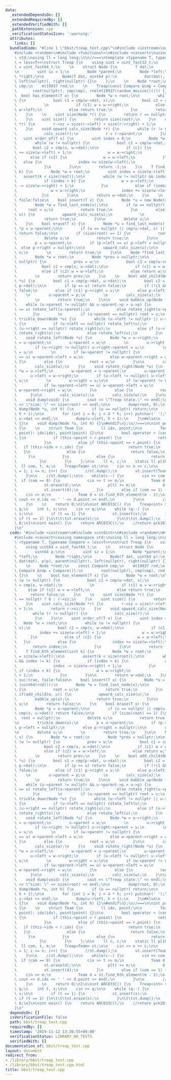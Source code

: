 ```yaml
---
data:
  _extendedDependsOn: []
  _extendedRequiredBy: []
  _extendedVerifiedWith: []
  _pathExtension: cpp
  _verificationStatusIcon: ':warning:'
  attributes:
    links: []
  bundledCode: "#line 1 \"bbst/treap_test.cpp\"\n#include <iostream>\n#include <cstdint>\n\
    #include <random>\n#include <functional>\n#include <cassert>\nusing namespace\
    \ std;\nusing ll = long long;\n\n//===\ntemplate <typename T, typename Compare\
    \ = less<T>>\nstruct Treap {\n    using uint = uint_fast32_t;\n    using uint64\
    \ = uint_fast64_t;\n    \n    struct Node {\n        T dat;\n        uint64 p;\n\
    \n        uint sz = 1;\n        Node *parent;\n        Node *left;\n        Node\
    \ *right;\n\n        Node(T dat, uint64 p):\n            dat(dat), p(p), parent(nullptr),\
    \ left(nullptr), right(nullptr) {}\n    };\n    \n    Node *root;\n    const Compare\
    \ cmp;\n    mt19937 rnd;\n    \n    Treap(const Compare &cmp = Compare()):\n \
    \       root(nullptr), cmp(cmp), rnd(mt19937(random_device()())) {}\n    \n  \
    \  bool has_element(T x) {\n        Node *w = root;\n\n        while (w != nullptr)\
    \ {\n            bool c1 = cmp(w->dat, x);\n            bool c2 = cmp(x, w->dat);\n\
    \            \n            if (c1) w = w->right;\n            else if (c2) w =\
    \ w->left;\n            else return true;\n        }\n        return false;\n\
    \    }\n    \n    uint size(Node *r) {\n        return r == nullptr ? 0 : r->sz;\n\
    \    }\n    uint size() {\n        return size(root);\n    }\n    uint calc_size(Node\
    \ *r) {\n        r->sz = size(r->left) + size(r->right) + 1;\n        return r->sz;\n\
    \    }\n    void upward_calc_size(Node *r) {\n        while (r != nullptr) {\n\
    \            calc_size(r);\n            r = r->parent;\n        }\n    }\n\n \
    \   uint order_of(T x) {\n        uint index = 0;\n        Node *w = root;\n\n\
    \        while (w != nullptr) {\n            bool c1 = cmp(w->dat, x);\n     \
    \       bool c2 = cmp(x, w->dat);\n\n            if (c1) {\n                index\
    \ += size(w->left) + 1;\n                w = w->right;\n            }\n      \
    \      else if (c2) {\n                w = w->left;\n            }\n         \
    \   else {\n                index += size(w->left);\n                return index;\n\
    \            }\n        }\n\n        return -1;\n    }\n    T find_Kth_element(uint\
    \ k) {\n        Node *w = root;\n        uint index = size(w->left);\n\n     \
    \   assert(k < size(root));\n\n        while (w != nullptr && index != k) {\n\
    \            if (index > k) {\n                w = w->left;\n                index\
    \ -= size(w->right) + 1;\n            }\n            else if (index < k) {\n \
    \               w = w->right;\n                index += size(w->left) + 1;\n \
    \           }\n        }\n\n        return w->dat;\n    }\n    \n    // suc:true,\
    \ faile:false\n    bool insert(T x) {\n        Node *u = new Node(x, (uint64)rnd());\n\
    \        Node *w = find_last_node(x);\n\n        if (w == nullptr) {\n       \
    \     root = u;\n            return true;\n        }\n        else if(add_child(w,\
    \ u)) {\n            upward_calc_size(u);\n            \n            babble_up(u);\n\
    \            return true;\n        }\n\n        delete u;\n        return false;\n\
    \    }\n    bool erase(T x) {\n        Node *u = find_last_node(x);\n        Node\
    \ *p = u->parent;\n\n        if (u == nullptr || cmp(u->dat, x) || cmp(x, u->dat))\
    \ return false;\n\n        if (size(root) == 1) {\n            root = nullptr;\n\
    \            delete u;\n            return true;\n        }\n\n        trickle_down(u);\n\
    \        p = u->parent;\n        if (p->left == u) p->left = nullptr;\n      \
    \  else p->right = nullptr;\n\n        upward_calc_size(u);\n\n        delete\
    \ u;\n        \n        return true;\n    }\n\n    Node *find_last_node(T x) {\n\
    \        Node *w = root;\n        Node *prev = nullptr;\n\n        while (w !=\
    \ nullptr) {\n            prev = w;\n            bool c1 = cmp(w->dat, x);\n \
    \           bool c2 = cmp(x, w->dat);\n\n            if (c1) w = w->right;\n \
    \           else if (c2) w = w->left;\n            else return w;\n        }\n\
    \        \n        return prev;\n    }\n    \n    bool add_child(Node *p, Node\
    \ *u) {\n        bool c1 = cmp(p->dat, u->dat);\n        bool c2 = cmp(u->dat,\
    \ p->dat);\n\n        if (p == u) return false;\n        if (!c1 && !c2) return\
    \ false;\n        else if (c1) p->right = u;\n        else p->left = u;\n    \
    \    \n        u->parent = p;\n        \n        calc_size(u);\n        calc_size(p);\n\
    \        \n        return true;\n    }\n\n    void babble_up(Node *u) {\n    \
    \    while (u->parent != nullptr && u->parent->p > u->p) {\n            if (u->parent->right\
    \ == u) rotate_left(u->parent);\n            else rotate_right(u->parent);\n \
    \       }\n        \n        if (u->parent == nullptr) root = u;\n    }\n    void\
    \ trickle_down(Node *u) {\n        while (u->left != nullptr || u->right != nullptr)\
    \ {\n            if (u->left == nullptr) rotate_left(u);\n            else if\
    \ (u->right == nullptr) rotate_right(u);\n            else if (u->left->p < u->right->p)\
    \ rotate_right(u);\n            else rotate_left(u);\n        }\n    }\n    \n\
    \    void rotate_left(Node *u) {\n        Node *w = u->right;\n        w->parent\
    \ = u->parent;\n        u->parent = w;\n        \n        u->right = w->left;\n\
    \        if (u->right != nullptr) u->right->parent = u;\n        \n        w->left\
    \ = u;\n        \n        if (w->parent != nullptr) {\n            if (w->parent->left\
    \ == u) w->parent->left = w;\n            else w->parent->right = w;\n       \
    \ }\n        else {\n            root = w;\n        }\n\n        calc_size(u);\n\
    \        calc_size(w);\n    }\n    void rotate_right(Node *u) {\n        Node\
    \ *w = u->left;\n        w->parent = u->parent;\n        u->parent = w;\n\n  \
    \      u->left = w->right;\n        if (u->left != nullptr) u->left->parent =\
    \ u;\n        \n        w->right = u;\n\n        if (w->parent != nullptr) {\n\
    \            if (w->parent->left == u) w->parent->left = w;\n            else\
    \ w->parent->right = w;\n        }\n        else {\n            root = w;\n  \
    \      }\n\n        calc_size(u);\n        calc_size(w);\n    }\n\n#ifndef NODEBUG\n\
    \    void dump(void) {\n        cout << \"Treap state.\" << endl;\n        cout\
    \ << \"size: \" << size(root) << endl;\n\n        dump(root, 0);\n    }\n    void\
    \ dump(Node *u, int h) {\n        if (u == nullptr) return;\n\n        dump(u->right,\
    \ h + 1);\n\n        for (int i = 0; i < 4 * h; i++) putchar(' ');\n\t\tcout <<\
    \ u->dat << endl;\n        dump(u->left, h + 1);\n    }\n#else\n    void dump(void)\
    \ {}\n    void dump(Node *u, int h) {}\n#endif\n};\n//===\n\nint pck2019_pre09()\
    \ {\n    \n    struct Team {\n        ll idx, point;\n\n        Team(ll idx, ll\
    \ point): idx(idx), point(point) {}\n\n        bool operator < (const Team &r)const\
    \ {\n            if (this->point > r.point) {\n                return true;\n\
    \            }\n            else if (this->point == r.point) {\n             \
    \   if (this->idx < r.idx) {\n                    return true;\n             \
    \   }\n                else {\n                    return false;\n           \
    \     }\n            }\n            else {\n                return false;\n  \
    \          }\n        }\n    };\n\n    ll n, c;\n    static ll p[100005];\n  \
    \  ll com, t, m;\n    Treap<Team> st;\n\n    cin >> n >> c;\n\n    for (int i\
    \ = 1; i <= n; i++) {\n        //st.dump();\n        st.insert(Team(i, 0));\n\
    \    }\n\n    //st.dump();\n\n    while(c--) {\n        cin >> com;\n\n      \
    \  if (com == 0) {\n            cin >> t >> m;\n            Team d = Team(t, p[t]);\n\
    \            st.erase(d);\n\n            p[t] += m;\n            d.point += m;\n\
    \            st.insert(d);\n        }\n        else if (com == 1) {\n        \
    \    cin >> m;\n            Team d = st.find_Kth_element(m - 1);\n           \
    \ cout << d.idx << ' ' << d.point << endl;\n        }\n\n        //st.dump();\n\
    \    }\n    \n    return 0;\n}\n\nint ARC033C() {\n    Treap<int> st;\n    int\
    \ q;\n    int t, x;\n\n    cin >> q;\n\n    while (q--) {\n        cin >> t >>\
    \ x;\n\n        if (t == 1) {\n            st.insert(x);\n        }\n        else\
    \ if (t == 2) {\n\t\t\tst.erase(x);\n        }\n\t\tst.dump();\n    }\n\n    return\
    \ 0;\n}\n\nint main() {\n    return ARC033C();\n    //return pck2019_pre09();\n\
    }\n"
  code: "#include <iostream>\n#include <cstdint>\n#include <random>\n#include <functional>\n\
    #include <cassert>\nusing namespace std;\nusing ll = long long;\n\n//===\ntemplate\
    \ <typename T, typename Compare = less<T>>\nstruct Treap {\n    using uint = uint_fast32_t;\n\
    \    using uint64 = uint_fast64_t;\n    \n    struct Node {\n        T dat;\n\
    \        uint64 p;\n\n        uint sz = 1;\n        Node *parent;\n        Node\
    \ *left;\n        Node *right;\n\n        Node(T dat, uint64 p):\n           \
    \ dat(dat), p(p), parent(nullptr), left(nullptr), right(nullptr) {}\n    };\n\
    \    \n    Node *root;\n    const Compare cmp;\n    mt19937 rnd;\n    \n    Treap(const\
    \ Compare &cmp = Compare()):\n        root(nullptr), cmp(cmp), rnd(mt19937(random_device()()))\
    \ {}\n    \n    bool has_element(T x) {\n        Node *w = root;\n\n        while\
    \ (w != nullptr) {\n            bool c1 = cmp(w->dat, x);\n            bool c2\
    \ = cmp(x, w->dat);\n            \n            if (c1) w = w->right;\n       \
    \     else if (c2) w = w->left;\n            else return true;\n        }\n  \
    \      return false;\n    }\n    \n    uint size(Node *r) {\n        return r\
    \ == nullptr ? 0 : r->sz;\n    }\n    uint size() {\n        return size(root);\n\
    \    }\n    uint calc_size(Node *r) {\n        r->sz = size(r->left) + size(r->right)\
    \ + 1;\n        return r->sz;\n    }\n    void upward_calc_size(Node *r) {\n \
    \       while (r != nullptr) {\n            calc_size(r);\n            r = r->parent;\n\
    \        }\n    }\n\n    uint order_of(T x) {\n        uint index = 0;\n     \
    \   Node *w = root;\n\n        while (w != nullptr) {\n            bool c1 = cmp(w->dat,\
    \ x);\n            bool c2 = cmp(x, w->dat);\n\n            if (c1) {\n      \
    \          index += size(w->left) + 1;\n                w = w->right;\n      \
    \      }\n            else if (c2) {\n                w = w->left;\n         \
    \   }\n            else {\n                index += size(w->left);\n         \
    \       return index;\n            }\n        }\n\n        return -1;\n    }\n\
    \    T find_Kth_element(uint k) {\n        Node *w = root;\n        uint index\
    \ = size(w->left);\n\n        assert(k < size(root));\n\n        while (w != nullptr\
    \ && index != k) {\n            if (index > k) {\n                w = w->left;\n\
    \                index -= size(w->right) + 1;\n            }\n            else\
    \ if (index < k) {\n                w = w->right;\n                index += size(w->left)\
    \ + 1;\n            }\n        }\n\n        return w->dat;\n    }\n    \n    //\
    \ suc:true, faile:false\n    bool insert(T x) {\n        Node *u = new Node(x,\
    \ (uint64)rnd());\n        Node *w = find_last_node(x);\n\n        if (w == nullptr)\
    \ {\n            root = u;\n            return true;\n        }\n        else\
    \ if(add_child(w, u)) {\n            upward_calc_size(u);\n            \n    \
    \        babble_up(u);\n            return true;\n        }\n\n        delete\
    \ u;\n        return false;\n    }\n    bool erase(T x) {\n        Node *u = find_last_node(x);\n\
    \        Node *p = u->parent;\n\n        if (u == nullptr || cmp(u->dat, x) ||\
    \ cmp(x, u->dat)) return false;\n\n        if (size(root) == 1) {\n          \
    \  root = nullptr;\n            delete u;\n            return true;\n        }\n\
    \n        trickle_down(u);\n        p = u->parent;\n        if (p->left == u)\
    \ p->left = nullptr;\n        else p->right = nullptr;\n\n        upward_calc_size(u);\n\
    \n        delete u;\n        \n        return true;\n    }\n\n    Node *find_last_node(T\
    \ x) {\n        Node *w = root;\n        Node *prev = nullptr;\n\n        while\
    \ (w != nullptr) {\n            prev = w;\n            bool c1 = cmp(w->dat, x);\n\
    \            bool c2 = cmp(x, w->dat);\n\n            if (c1) w = w->right;\n\
    \            else if (c2) w = w->left;\n            else return w;\n        }\n\
    \        \n        return prev;\n    }\n    \n    bool add_child(Node *p, Node\
    \ *u) {\n        bool c1 = cmp(p->dat, u->dat);\n        bool c2 = cmp(u->dat,\
    \ p->dat);\n\n        if (p == u) return false;\n        if (!c1 && !c2) return\
    \ false;\n        else if (c1) p->right = u;\n        else p->left = u;\n    \
    \    \n        u->parent = p;\n        \n        calc_size(u);\n        calc_size(p);\n\
    \        \n        return true;\n    }\n\n    void babble_up(Node *u) {\n    \
    \    while (u->parent != nullptr && u->parent->p > u->p) {\n            if (u->parent->right\
    \ == u) rotate_left(u->parent);\n            else rotate_right(u->parent);\n \
    \       }\n        \n        if (u->parent == nullptr) root = u;\n    }\n    void\
    \ trickle_down(Node *u) {\n        while (u->left != nullptr || u->right != nullptr)\
    \ {\n            if (u->left == nullptr) rotate_left(u);\n            else if\
    \ (u->right == nullptr) rotate_right(u);\n            else if (u->left->p < u->right->p)\
    \ rotate_right(u);\n            else rotate_left(u);\n        }\n    }\n    \n\
    \    void rotate_left(Node *u) {\n        Node *w = u->right;\n        w->parent\
    \ = u->parent;\n        u->parent = w;\n        \n        u->right = w->left;\n\
    \        if (u->right != nullptr) u->right->parent = u;\n        \n        w->left\
    \ = u;\n        \n        if (w->parent != nullptr) {\n            if (w->parent->left\
    \ == u) w->parent->left = w;\n            else w->parent->right = w;\n       \
    \ }\n        else {\n            root = w;\n        }\n\n        calc_size(u);\n\
    \        calc_size(w);\n    }\n    void rotate_right(Node *u) {\n        Node\
    \ *w = u->left;\n        w->parent = u->parent;\n        u->parent = w;\n\n  \
    \      u->left = w->right;\n        if (u->left != nullptr) u->left->parent =\
    \ u;\n        \n        w->right = u;\n\n        if (w->parent != nullptr) {\n\
    \            if (w->parent->left == u) w->parent->left = w;\n            else\
    \ w->parent->right = w;\n        }\n        else {\n            root = w;\n  \
    \      }\n\n        calc_size(u);\n        calc_size(w);\n    }\n\n#ifndef NODEBUG\n\
    \    void dump(void) {\n        cout << \"Treap state.\" << endl;\n        cout\
    \ << \"size: \" << size(root) << endl;\n\n        dump(root, 0);\n    }\n    void\
    \ dump(Node *u, int h) {\n        if (u == nullptr) return;\n\n        dump(u->right,\
    \ h + 1);\n\n        for (int i = 0; i < 4 * h; i++) putchar(' ');\n\t\tcout <<\
    \ u->dat << endl;\n        dump(u->left, h + 1);\n    }\n#else\n    void dump(void)\
    \ {}\n    void dump(Node *u, int h) {}\n#endif\n};\n//===\n\nint pck2019_pre09()\
    \ {\n    \n    struct Team {\n        ll idx, point;\n\n        Team(ll idx, ll\
    \ point): idx(idx), point(point) {}\n\n        bool operator < (const Team &r)const\
    \ {\n            if (this->point > r.point) {\n                return true;\n\
    \            }\n            else if (this->point == r.point) {\n             \
    \   if (this->idx < r.idx) {\n                    return true;\n             \
    \   }\n                else {\n                    return false;\n           \
    \     }\n            }\n            else {\n                return false;\n  \
    \          }\n        }\n    };\n\n    ll n, c;\n    static ll p[100005];\n  \
    \  ll com, t, m;\n    Treap<Team> st;\n\n    cin >> n >> c;\n\n    for (int i\
    \ = 1; i <= n; i++) {\n        //st.dump();\n        st.insert(Team(i, 0));\n\
    \    }\n\n    //st.dump();\n\n    while(c--) {\n        cin >> com;\n\n      \
    \  if (com == 0) {\n            cin >> t >> m;\n            Team d = Team(t, p[t]);\n\
    \            st.erase(d);\n\n            p[t] += m;\n            d.point += m;\n\
    \            st.insert(d);\n        }\n        else if (com == 1) {\n        \
    \    cin >> m;\n            Team d = st.find_Kth_element(m - 1);\n           \
    \ cout << d.idx << ' ' << d.point << endl;\n        }\n\n        //st.dump();\n\
    \    }\n    \n    return 0;\n}\n\nint ARC033C() {\n    Treap<int> st;\n    int\
    \ q;\n    int t, x;\n\n    cin >> q;\n\n    while (q--) {\n        cin >> t >>\
    \ x;\n\n        if (t == 1) {\n            st.insert(x);\n        }\n        else\
    \ if (t == 2) {\n\t\t\tst.erase(x);\n        }\n\t\tst.dump();\n    }\n\n    return\
    \ 0;\n}\n\nint main() {\n    return ARC033C();\n    //return pck2019_pre09();\n\
    }\n"
  dependsOn: []
  isVerificationFile: false
  path: bbst/treap_test.cpp
  requiredBy: []
  timestamp: '2019-11-12 13:36:55+09:00'
  verificationStatus: LIBRARY_NO_TESTS
  verifiedWith: []
documentation_of: bbst/treap_test.cpp
layout: document
redirect_from:
- /library/bbst/treap_test.cpp
- /library/bbst/treap_test.cpp.html
title: bbst/treap_test.cpp
---
```

